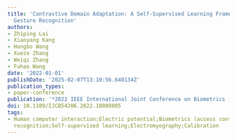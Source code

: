 ```yaml
---
title: 'Contrastive Domain Adaptation: A Self-Supervised Learning Framework for sEMG-Based
  Gesture Recognition'
authors:
- Zhiping Lai
- Xiaoyang Kang
- Hongbo Wang
- Xueze Zhang
- Weiqi Zhang
- Fuhao Wang
date: '2022-01-01'
publishDate: '2025-02-07T13:10:56.640134Z'
publication_types:
- paper-conference
publication: '*2022 IEEE International Joint Conference on Biometrics (IJCB)*'
doi: 10.1109/IJCB54206.2022.10008005
tags:
- Human computer interaction;Electric potential;Biometrics (access control);Gesture
  recognition;Self-supervised learning;Electromyography;Calibration
---
```

